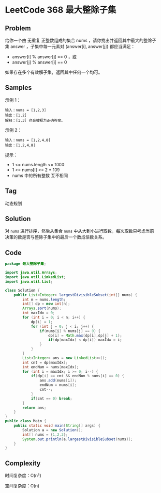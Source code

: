 # LeetCode 368 最大整除子集

## Problem

给你一个由 无重复 正整数组成的集合 nums ，请你找出并返回其中最大的整除子集 answer ，子集中每一元素对 (answer[i], answer[j]) 都应当满足：

- answer[i] % answer[j] == 0 ，或
- answer[j] % answer[i] == 0

如果存在多个有效解子集，返回其中任何一个均可。

## Samples

示例 1：

```
输入：nums = [1,2,3]
输出：[1,2]
解释：[1,3] 也会被视为正确答案。
```


示例 2：

```
输入：nums = [1,2,4,8]
输出：[1,2,4,8]
```


提示：

- 1 <= nums.length <= 1000
- 1 <= nums[i] <= 2 * 109
- nums 中的所有整数 互不相同

## Tag

动态规划

## Solution

对 `nums` 进行排序，然后从集合 `nums` 中从大到小进行取数，每次取数只考虑当前决策的数是否与整除子集中的最后一个数成倍数关系。

## Code

```java
package 最大整除子集;

import java.util.Arrays;
import java.util.LinkedList;
import java.util.List;

class Solution {
    public List<Integer> largestDivisibleSubset(int[] nums) {
        int n = nums.length;
        int[] dp = new int[n];
        Arrays.sort(nums);
        int maxIdx = 0;
        for (int i = 0; i < n; i++) {
            dp[i] = 1;
            for (int j = 0; j < i; j++) {
                if(nums[i] % nums[j] == 0) {
                    dp[i] = Math.max(dp[i],dp[j] + 1);
                    if(dp[maxIdx] < dp[i]) maxIdx = i;
                }
            }
        }
        List<Integer> ans = new LinkedList<>();
        int cnt = dp[maxIdx];
        int endNum = nums[maxIdx];
        for (int i = maxIdx; i >= 0; i--) {
            if(dp[i] == cnt && endNum % nums[i] == 0) {
                ans.add(nums[i]);
                endNum = nums[i];
                cnt--;
            }
            if(cnt == 0) break;
        }
        return ans;
    }
}
public class Main {
    public static void main(String[] args) {
        Solution a = new Solution();
        int[] nums = {1,2,3};
        System.out.println(a.largestDivisibleSubset(nums));
    }
}
```

## Complexity

时间复杂度：O(n²)

空间复杂度：O(n)
